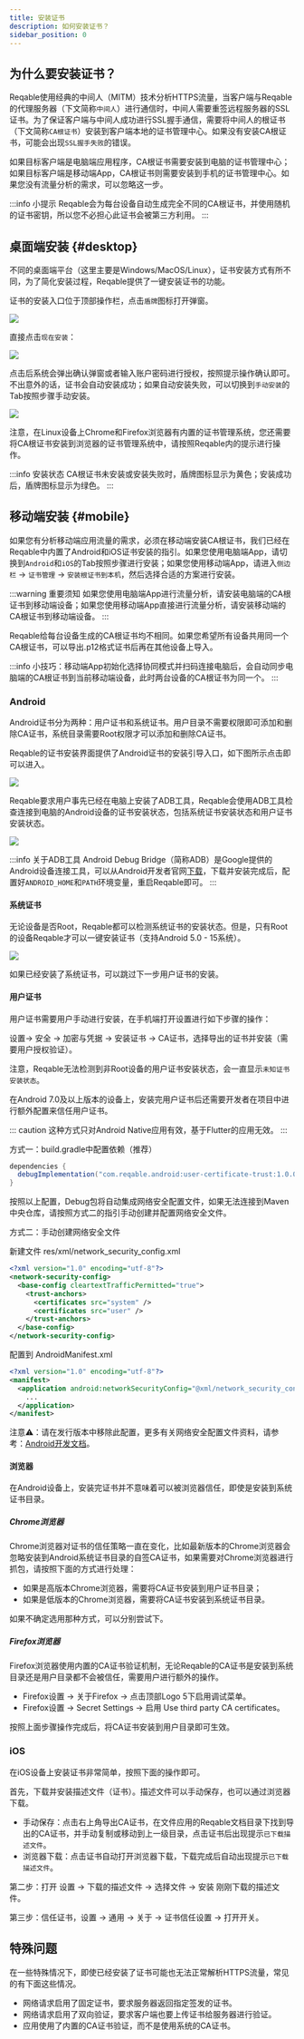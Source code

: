 ```yaml
---
title: 安装证书
description: 如何安装证书？
sidebar_position: 0
---
```


## 为什么要安装证书？

Reqable使用经典的中间人（MITM）技术分析HTTPS流量，当客户端与Reqable的代理服务器（下文简称`中间人`）进行通信时，中间人需要重签远程服务器的SSL证书。为了保证客户端与中间人成功进行SSL握手通信，需要将中间人的根证书（下文简称`CA根证书`）安装到客户端本地的证书管理中心。如果没有安装CA根证书，可能会出现`SSL握手失败`的错误。

如果目标客户端是电脑端应用程序，CA根证书需要安装到电脑的证书管理中心；如果目标客户端是移动端App，CA根证书则需要安装到手机的证书管理中心。如果您没有流量分析的需求，可以忽略这一步。

:::info 小提示
Reqable会为每台设备自动生成完全不同的CA根证书，并使用随机的证书密钥，所以您不必担心此证书会被第三方利用。
:::

## 桌面端安装  {#desktop}

不同的桌面端平台（这里主要是Windows/MacOS/Linux），证书安装方式有所不同，为了简化安装过程，Reqable提供了一键安装证书的功能。

证书的安装入口位于顶部操作栏，点击`盾牌`图标打开弹窗。

![](arts/installation_01.png)

直接点击`现在安装`：

![](arts/installation_02.png)

点击后系统会弹出确认弹窗或者输入账户密码进行授权，按照提示操作确认即可。不出意外的话，证书会自动安装成功；如果自动安装失败，可以切换到`手动安装`的Tab按照步骤手动安装。

![](arts/installation_03.png)

注意，在Linux设备上Chrome和Firefox浏览器有内置的证书管理系统，您还需要将CA根证书安装到浏览器的证书管理系统中，请按照Reqable内的提示进行操作。

:::info 安装状态
CA根证书未安装或安装失败时，盾牌图标显示为黄色；安装成功后，盾牌图标显示为绿色。
:::

## 移动端安装 {#mobile}

如果您有分析移动端应用流量的需求，必须在移动端安装CA根证书，我们已经在Reqable中内置了Android和iOS证书安装的指引。如果您使用电脑端App，请切换到`Android`和`iOS`的Tab按照步骤进行安装；如果您使用移动端App，请进入`侧边栏` -> `证书管理` -> `安装根证书到本机`，然后选择合适的方案进行安装。

:::warning 重要须知
如果您使用电脑端App进行流量分析，请安装电脑端的CA根证书到移动端设备；如果您使用移动端App直接进行流量分析，请安装移动端的CA根证书到移动端设备。
:::

Reqable给每台设备生成的CA根证书均不相同。如果您希望所有设备共用同一个CA根证书，可以导出.p12格式证书后再在其他设备上导入。

:::info
小技巧：移动端App初始化选择协同模式并扫码连接电脑后，会自动同步电脑端的CA根证书到当前移动端设备，此时两台设备的CA根证书为同一个。
:::

### Android

Android证书分为两种：用户证书和系统证书。用户目录不需要权限即可添加和删除CA证书，系统目录需要Root权限才可以添加和删除CA证书。

Reqable的证书安装界面提供了Android证书的安装引导入口，如下图所示点击即可以进入。

![](arts/installation_04.png)

Reqable要求用户事先已经在电脑上安装了ADB工具，Reqable会使用ADB工具检查连接到电脑的Android设备的证书安装状态，包括系统证书安装状态和用户证书安装状态。

![](arts/installation_05.png)

:::info 关于ADB工具
Android Debug Bridge（简称ADB）是Google提供的Android设备连接工具，可以从Android开发者官网[下载](https://developer.android.com/tools/adb)，下载并安装完成后，配置好`ANDROID_HOME`和`PATH`环境变量，重启Reqable即可。
:::

#### 系统证书

无论设备是否Root，Reqable都可以检测系统证书的安装状态。但是，只有Root的设备Reqable才可以一键安装证书（支持Android 5.0 - 15系统）。

![](arts/installation_06.png)

如果已经安装了系统证书，可以跳过下一步用户证书的安装。

#### 用户证书

用户证书需要用户手动进行安装，在手机端打开设置进行如下步骤的操作：

设置-> 安全 -> 加密与凭据 -> 安装证书 -> CA证书，选择导出的证书并安装（需要用户授权验证）。

注意，Reqable无法检测到非Root设备的用户证书安装状态，会一直显示`未知证书安装状态`。

在Android 7.0及以上版本的设备上，安装完用户证书后还需要开发者在项目中进行额外配置来信任用户证书。

::: caution
这种方式只对Android Native应用有效，基于Flutter的应用无效。
:::

方式一：build.gradle中配置依赖（推荐）

```gradle
dependencies {
  debugImplementation("com.reqable.android:user-certificate-trust:1.0.0")
}
```

按照以上配置，Debug包将自动集成网络安全配置文件，如果无法连接到Maven中央仓库，请按照方式二的指引手动创建并配置网络安全文件。

方式二：手动创建网络安全文件

新建文件 res/xml/network_security_config.xml

```xml
<?xml version="1.0" encoding="utf-8"?>
<network-security-config>
  <base-config cleartextTrafficPermitted="true">
    <trust-anchors>
      <certificates src="system" />
      <certificates src="user" />
    </trust-anchors>
  </base-config>
</network-security-config>
```

配置到 AndroidManifest.xml

```xml
<?xml version="1.0" encoding="utf-8"?>
<manifest>
  <application android:networkSecurityConfig="@xml/network_security_config">
    ...
  </application>
</manifest>
```

注意⚠️：请在发行版本中移除此配置，更多有关网络安全配置文件资料，请参考：[Android开发文档](https://developer.android.google.cn/training/articles/security-config)。

#### 浏览器

在Android设备上，安装完证书并不意味着可以被浏览器信任，即使是安装到系统证书目录。

##### Chrome浏览器

Chrome浏览器对证书的信任策略一直在变化，比如最新版本的Chrome浏览器会忽略安装到Android系统证书目录的自签CA证书，如果需要对Chrome浏览器进行抓包，请按照下面的方式进行处理：

- 如果是高版本Chrome浏览器，需要将CA证书安装到用户证书目录；
- 如果是低版本的Chrome浏览器，需要将CA证书安装到系统证书目录。

如果不确定选用那种方式，可以分别尝试下。

##### Firefox浏览器

Firefox浏览器使用内置的CA证书验证机制，无论Reqable的CA证书是安装到系统目录还是用户目录都不会被信任，需要用户进行额外的操作。

- Firefox设置 -> 关于Firefox -> 点击顶部Logo 5下启用调试菜单。
- Firefox设置 -> Secret Settings -> 启用 Use third party CA certificates。

按照上面步骤操作完成后，将CA证书安装到用户目录即可生效。

### iOS

在iOS设备上安装证书非常简单，按照下面的操作即可。

首先，下载并安装描述文件（证书）。描述文件可以手动保存，也可以通过浏览器下载。
- 手动保存：点击右上角导出CA证书，在文件应用的Reqable文档目录下找到导出的CA证书，并手动复制或移动到上一级目录，点击证书后出现提示`已下载描述文件`。
- 浏览器下载：点击证书自动打开浏览器下载，下载完成后自动出现提示`已下载描述文件`。

第二步：打开 设置 -> 下载的描述文件 -> 选择文件 -> 安装 刚刚下载的描述文件。

第三步：信任证书，设置 -> 通用 -> 关于 -> 证书信任设置 -> 打开开关。

## 特殊问题

在一些特殊情况下，即使已经安装了证书可能也无法正常解析HTTPS流量，常见的有下面这些情况。

- 网络请求启用了固定证书，要求服务器返回指定签发的证书。
- 网络请求启用了双向验证，要求客户端也要上传证书给服务器进行验证。
- 应用使用了内置的CA证书验证，而不是使用系统的CA证书。




